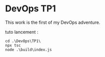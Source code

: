 # DevOps TP1

This work is the first of my DevOps adventure.

tuto lancement :

```
cd .\DevOps\TP1\
npx tsc
node .\build\index.js
```